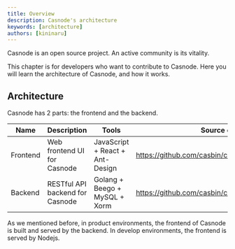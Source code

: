 ```yaml
---
title: Overview
description: Casnode's architecture
keywords: [architecture]
authors: [kininaru]
---
```


Casnode is an open source project. An active community is its vitality.

This chapter is for developers who want to contribute to Casnode. Here you will learn the architecture of Casnode, and how it works.

## Architecture

Casnode has 2 parts: the frontend and the backend.

| Name     | Description | Tools | Source code |
| ---- | ---- | ---- | ---- |
| Frontend | Web frontend UI for Casnode | JavaScript + React + Ant-Design | <https://github.com/casbin/casnode/tree/master/web> |
| Backend | RESTful API backend for Casnode | Golang + Beego + MySQL + Xorm | <https://github.com/casbin/casnode> |

As we mentioned before, in product environments, the frontend of Casnode is built and served by the backend. In develop environments, the frontend is served by Nodejs.
